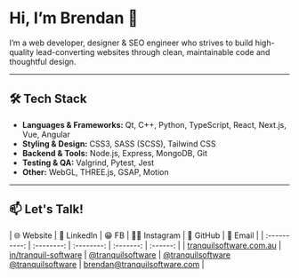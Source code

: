 # Hi, I’m Brendan 👋

I’m a web developer, designer & SEO engineer who strives to build high-quality lead-converting websites through clean, maintainable code and thoughtful design.

---

## 🛠️ Tech Stack

- **Languages & Frameworks:** Qt, C++, Python, TypeScript, React, Next.js, Vue, Angular
- **Styling & Design:** CSS3, SASS (SCSS), Tailwind CSS
- **Backend & Tools:** Node.js, Express, MongoDB, Git
- **Testing & QA:** Valgrind, Pytest, Jest
- **Other:** WebGL, THREE.js, GSAP, Motion

---

## 📫 Let's Talk!

| 🌐 Website | 💼 LinkedIn | 😁 FB | 👨‍🏫 Instagram | 🐙 GitHub | 📧 Email |
| :----------: | :--------: | :--------: | :-------: | :------: |
| [tranquilsoftware.com.au](https://www.tranquilsoftware.com.au/) | [in/tranquil-software](https://www.linkedin.com/company/tranquil-software/) | [@tranquilsoftware](https://www.facebook.com/profile.php?id=61571397603672) | [@tranquilsoftware](https://www.instagram.com/tranquilsoftware/) [@tranquilsoftware](https://github.com/tranquilsoftware) | [brendan@tranquilsoftware.com](mailto:brendan@tranquilsoftware.com) |
